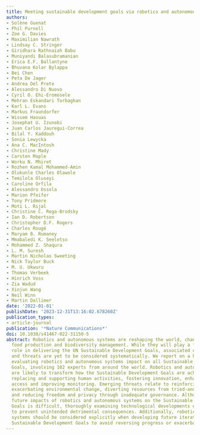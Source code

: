 ```yaml
---
title: Meeting sustainable development goals via robotics and autonomous systems
authors:
- Solène Guenat
- Phil Purnell
- Zoe G. Davies
- Maximilian Nawrath
- Lindsay C. Stringer
- Giridhara Rathnaiah Babu
- Muniyandi Balasubramanian
- Erica E.F. Ballantyne
- Bhuvana Kolar Bylappa
- Bei Chen
- Peta De Jager
- Andrea Del Prete
- Alessandro Di Nuovo
- Cyril O. Ehi-Eromosele
- Mehran Eskandari Torbaghan
- Karl L. Evans
- Markus Fraundorfer
- Wissem Haouas
- Josephat U. Izunobi
- Juan Carlos Jauregui-Correa
- Bilal Y. Kaddouh
- Sonia Lewycka
- Ana C. MacIntosh
- Christine Mady
- Carsten Maple
- Worku N. Mhiret
- Rozhen Kamal Mohammed-Amin
- Olukunle Charles Olawole
- Temilola Oluseyi
- Caroline Orfila
- Alessandro Ossola
- Marion Pfeifer
- Tony Pridmore
- Moti L. Rijal
- Christine C. Rega-Brodsky
- Ian D. Robertson
- Christopher D.F. Rogers
- Charles Rougé
- Maryam B. Rumaney
- Mmabaledi K. Seeletso
- Mohammed Z. Shaqura
- L. M. Suresh
- Martin Nicholas Sweeting
- Nick Taylor Buck
- M. U. Ukwuru
- Thomas Verbeek
- Hinrich Voss
- Zia Wadud
- Xinjun Wang
- Neil Winn
- Martin Dallimer
date: '2022-01-01'
publishDate: '2023-12-31T13:16:02.678260Z'
publication_types:
- article-journal
publication: '*Nature Communications*'
doi: 10.1038/s41467-022-31150-5
abstract: Robotics and autonomous systems are reshaping the world, changing healthcare,
  food production and biodiversity management. While they will play a fundamental
  role in delivering the UN Sustainable Development Goals, associated opportunities
  and threats are yet to be considered systematically. We report on a horizon scan
  evaluating robotics and autonomous systems impact on all Sustainable Development
  Goals, involving 102 experts from around the world. Robotics and autonomous systems
  are likely to transform how the Sustainable Development Goals are achieved, through
  replacing and supporting human activities, fostering innovation, enhancing remote
  access and improving monitoring. Emerging threats relate to reinforcing inequalities,
  exacerbating environmental change, diverting resources from tried-and-tested solutions
  and reducing freedom and privacy through inadequate governance. Although predicting
  future impacts of robotics and autonomous systems on the Sustainable Development
  Goals is difficult, thoroughly examining technological developments early is essential
  to prevent unintended detrimental consequences. Additionally, robotics and autonomous
  systems should be considered explicitly when developing future iterations of the
  Sustainable Development Goals to avoid reversing progress or exacerbating inequalities.
---
```


